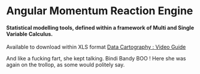# Angular Momentum Reaction Engine


#### Statistical modelling tools, defined within a framework of Multi and Single Variable Calculus. 
Available to download within XLS format [Data Cartography : Video Guide](https://www.youtube.com/channel/UCHGtmfjIICpuETvXsRd2eww/playlists)







































































































And like a fucking fart, she kept talking. Bindi Bandy BOO ! Here she was again on the trollop, as some would politely say.


